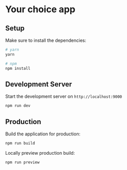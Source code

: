 # Your choice app

## Setup

Make sure to install the dependencies:

```bash
# yarn
yarn

# npm
npm install
```

## Development Server

Start the development server on `http://localhost:9000`

```bash
npm run dev
```

## Production

Build the application for production:

```bash
npm run build
```

Locally preview production build:

```bash
npm run preview